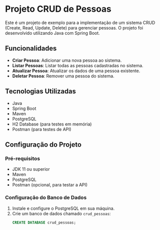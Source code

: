 # Projeto CRUD de Pessoas

Este é um projeto de exemplo para a implementação de um sistema CRUD (Create, Read, Update, Delete) para gerenciar pessoas. O projeto foi desenvolvido utilizando Java com Spring Boot.

## Funcionalidades

- **Criar Pessoa**: Adicionar uma nova pessoa ao sistema.
- **Listar Pessoas**: Listar todas as pessoas cadastradas no sistema.
- **Atualizar Pessoa**: Atualizar os dados de uma pessoa existente.
- **Deletar Pessoa**: Remover uma pessoa do sistema.

## Tecnologias Utilizadas

- Java
- Spring Boot
- Maven
- PostgreSQL
- H2 Database (para testes em memória)
- Postman (para testes de API)

## Configuração do Projeto

### Pré-requisitos

- JDK 11 ou superior
- Maven
- PostgreSQL
- Postman (opcional, para testar a API)

### Configuração do Banco de Dados

1. Instale e configure o PostgreSQL em sua máquina.
2. Crie um banco de dados chamado `crud_pessoas`:
   ```sql
   CREATE DATABASE crud_pessoas;
